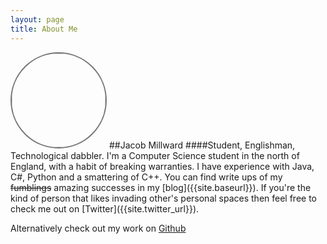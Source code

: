 ```yaml
---
layout: page
title: About Me
---
```

<img src="{{site.baseurl}}img/Bear_Headshot_Avatar.png" id="avatar" style="overflow: hidden;width: 150px;height: 150px;border: 2px solid #777;border-radius: 60%;margin:0px auto;" />
##Jacob Millward
####Student, Englishman, Technological dabbler.
I'm a Computer Science student in the north of England, with a habit of breaking warranties. I have experience with Java, C#, Python and a smattering of C++.
You can find write ups of my <s>fumblings</s> amazing successes in my [blog]({{site.baseurl}}). If you're the kind of person that likes invading other's personal spaces then feel free to check me out on [Twitter]({{site.twitter_url}}).

Alternatively check out my work on [Github]({{site.github_url}})

